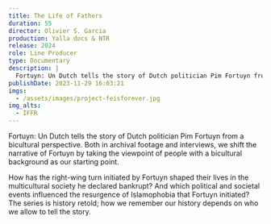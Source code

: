 ```yaml
---
title: The Life of Fathers
duration: 55
director: Olivier S. Garcia
production: Yalla docs & NTR
release: 2024
role: Line Producer
type: Documentary
description: |
  Fortuyn: Un Dutch tells the story of Dutch politician Pim Fortuyn from a bicultural perspective. Both in archival footage and interviews, we shift the narrative of Fortuyn by taking the viewpoint of people with a bicultural background as our starting point.
publishDate: 2023-11-29 16:03:21
imgs:
  - /assets/images/project-feisforever.jpg
img_alts:
  - IFFR
---
```


Fortuyn: Un Dutch tells the story of Dutch politician Pim Fortuyn from a bicultural perspective. Both in archival footage and interviews, we shift the narrative of Fortuyn by taking the viewpoint of people with a bicultural background as our starting point.

How has the right-wing turn initiated by Fortuyn shaped their lives in the multicultural society he declared bankrupt? And which political and societal events influenced the resurgence of Islamophobia that Fortuyn initiated? The series is history retold; how we remember our history depends on who we allow to tell the story.
